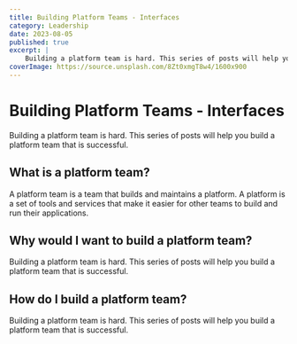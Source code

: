 ```yaml
---
title: Building Platform Teams - Interfaces
category: Leadership
date: 2023-08-05
published: true
excerpt: |
    Building a platform team is hard. This series of posts will help you build a platform team that is successful.
coverImage: https://source.unsplash.com/8Zt0xmgT8w4/1600x900
---
```


# Building Platform Teams - Interfaces

Building a platform team is hard. This series of posts will help you build a platform team that is successful.

## What is a platform team?

A platform team is a team that builds and maintains a platform. A platform is a set of tools and services that make it easier for other teams to build and run their applications.

## Why would I want to build a platform team?

Building a platform team is hard. This series of posts will help you build a platform team that is successful.

## How do I build a platform team?

Building a platform team is hard. This series of posts will help you build a platform team that is successful.